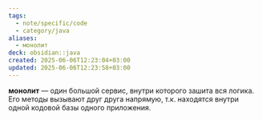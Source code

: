 ```yaml
---
tags:
  - note/specific/code
  - category/java
aliases:
  - монолит
deck: obsidian::java
created: 2025-06-06T12:23:04+03:00
updated: 2025-06-06T12:23:58+03:00
---
```


**монолит**
—
один большой сервис, внутри которого зашита вся логика. Его методы вызывают друг друга напрямую, т.к. находятся внутри одной кодовой базы одного приложения.
